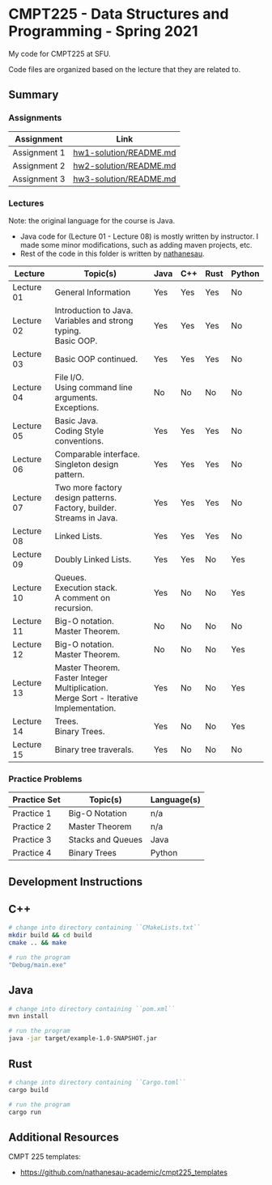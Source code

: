 # CMPT225 - Data Structures and Programming - Spring 2021

My code for CMPT225 at SFU.

Code files are organized based on the lecture that they are related to.

## Summary

### Assignments

| Assignment | Link |
| ---------- | ---- | 
| Assignment 1 | [hw1-solution/README.md](hw1-solution/README.md) |
| Assignment 2 | [hw2-solution/README.md](hw2-solution/README.md) |
| Assignment 3 | [hw3-solution/README.md](hw3-solution/README.md) |

### Lectures

Note: the original language for the course is Java.

* Java code for (Lecture 01 - Lecture 08) is mostly written by instructor. I made some minor modifications, such as adding maven projects, etc.
* Rest of the code in this folder is written by [nathanesau](https://github.com/nathanesau).

| Lecture | Topic(s) | Java | C++ | Rust | Python |
| ------- | -------- | ---- | --- | ---- | ------ |
| Lecture 01 | General Information | Yes | Yes | Yes | No |
| Lecture 02 | Introduction to Java.<br /> Variables and strong typing.<br /> Basic OOP. | Yes | Yes | Yes | No |
| Lecture 03 | Basic OOP continued. | Yes | Yes | Yes | No |
| Lecture 04 | File I/O.<br /> Using command line arguments.<br />Exceptions. | No | No | No | No |
| Lecture 05 | Basic Java.<br /> Coding Style conventions. | Yes | Yes | Yes | No |
| Lecture 06 | Comparable interface.<br /> Singleton design pattern. | Yes | Yes | Yes | No |
| Lecture 07 | Two more factory design patterns.<br /> Factory, builder. <br /> Streams in Java. | Yes | Yes | Yes | No |
| Lecture 08 | Linked Lists. | Yes | Yes | Yes | No |
| Lecture 09 | Doubly Linked Lists. | Yes | Yes | No | Yes |
| Lecture 10 | Queues.<br /> Execution stack.<br /> A comment on recursion. | Yes | No | No | Yes |
| Lecture 11 | Big-O notation.<br /> Master Theorem. | No | No | No | No |
| Lecture 12 | Big-O notation.<br /> Master Theorem. | No | No | No | Yes |
| Lecture 13 | Master Theorem.<br /> Faster Integer Multiplication.<br /> Merge Sort - Iterative Implementation. | Yes | No | No | Yes |
| Lecture 14 | Trees.<br /> Binary Trees. | Yes | No | No | Yes | 
| Lecture 15 | Binary tree traverals. | Yes | No | No | No |

### Practice Problems

| Practice Set | Topic(s) | Language(s) | 
| ------------ | -------- | -------- |
| Practice 1 | Big-O Notation | n/a |
| Practice 2 | Master Theorem | n/a  |
| Practice 3 | Stacks and Queues | Java |
| Practice 4 | Binary Trees | Python |

## Development Instructions

## C++

```bash
# change into directory containing ``CMakeLists.txt``
mkdir build && cd build
cmake .. && make

# run the program
"Debug/main.exe"
```

## Java

```bash
# change into directory containing ``pom.xml``
mvn install

# run the program
java -jar target/example-1.0-SNAPSHOT.jar
```

## Rust

```bash
# change into directory containing ``Cargo.toml``
cargo build

# run the program
cargo run
```

## Additional Resources

CMPT 225 templates:

* https://github.com/nathanesau-academic/cmpt225_templates
